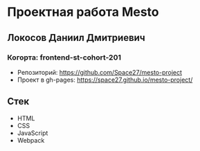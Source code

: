 # Проектная работа Mesto

## Локосов Даниил Дмитриевич
### Когорта: frontend-st-cohort-201

- Репозиторий: https://github.com/Space27/mesto-project
- Проект в gh-pages: https://space27.github.io/mesto-project/

## Стек
* HTML
* CSS
* JavaScript
* Webpack